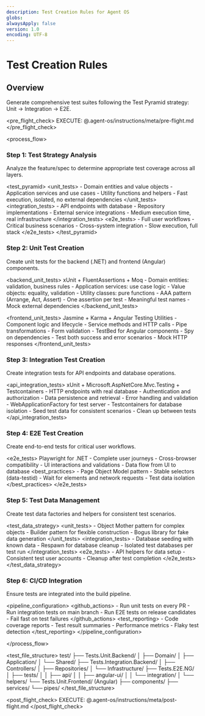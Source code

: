 ```yaml
---
description: Test Creation Rules for Agent OS
globs:
alwaysApply: false
version: 1.0
encoding: UTF-8
---
```


# Test Creation Rules

## Overview

Generate comprehensive test suites following the Test Pyramid strategy: Unit → Integration → E2E.

<pre_flight_check>
  EXECUTE: @.agent-os/instructions/meta/pre-flight.md
</pre_flight_check>

<process_flow>

<step number="1" name="test_strategy_analysis">

### Step 1: Test Strategy Analysis

Analyze the feature/spec to determine appropriate test coverage across all layers.

<test_pyramid>
  <unit_tests>
    - Domain entities and value objects
    - Application services and use cases
    - Utility functions and helpers
    - Fast execution, isolated, no external dependencies
  </unit_tests>
  <integration_tests>
    - API endpoints with database
    - Repository implementations
    - External service integrations
    - Medium execution time, real infrastructure
  </integration_tests>
  <e2e_tests>
    - Full user workflows
    - Critical business scenarios
    - Cross-system integration
    - Slow execution, full stack
  </e2e_tests>
</test_pyramid>

</step>

<step number="2" name="unit_test_creation">

### Step 2: Unit Test Creation

Create unit tests for the backend (.NET) and frontend (Angular) components.

<backend_unit_tests>
  <framework>xUnit + FluentAssertions + Moq</framework>
  <coverage>
    - Domain entities: validation, business rules
    - Application services: use case logic
    - Value objects: equality, validation
    - Utility classes: pure functions
  </coverage>
  <patterns>
    - AAA pattern (Arrange, Act, Assert)
    - One assertion per test
    - Meaningful test names
    - Mock external dependencies
  </patterns>
</backend_unit_tests>

<frontend_unit_tests>
  <framework>Jasmine + Karma + Angular Testing Utilities</framework>
  <coverage>
    - Component logic and lifecycle
    - Service methods and HTTP calls
    - Pipe transformations
    - Form validation
  </coverage>
  <patterns>
    - TestBed for Angular components
    - Spy on dependencies
    - Test both success and error scenarios
    - Mock HTTP responses
  </patterns>
</frontend_unit_tests>

</step>

<step number="3" name="integration_test_creation">

### Step 3: Integration Test Creation

Create integration tests for API endpoints and database operations.

<api_integration_tests>
  <framework>xUnit + Microsoft.AspNetCore.Mvc.Testing + Testcontainers</framework>
  <coverage>
    - HTTP endpoints with real database
    - Authentication and authorization
    - Data persistence and retrieval
    - Error handling and validation
  </coverage>
  <setup>
    - WebApplicationFactory for test server
    - Testcontainers for database isolation
    - Seed test data for consistent scenarios
    - Clean up between tests
  </setup>
</api_integration_tests>

</step>

<step number="4" name="e2e_test_creation">

### Step 4: E2E Test Creation

Create end-to-end tests for critical user workflows.

<e2e_tests>
  <framework>Playwright for .NET</framework>
  <coverage>
    - Complete user journeys
    - Cross-browser compatibility
    - UI interactions and validations
    - Data flow from UI to database
  </coverage>
  <best_practices>
    - Page Object Model pattern
    - Stable selectors (data-testid)
    - Wait for elements and network requests
    - Test data isolation
  </best_practices>
</e2e_tests>

</step>

<step number="5" name="test_data_management">

### Step 5: Test Data Management

Create test data factories and helpers for consistent test scenarios.

<test_data_strategy>
  <unit_tests>
    - Object Mother pattern for complex objects
    - Builder pattern for flexible construction
    - Bogus library for fake data generation
  </unit_tests>
  <integration_tests>
    - Database seeding with known data
    - Respawn for database cleanup
    - Isolated test databases per test run
  </integration_tests>
  <e2e_tests>
    - API helpers for data setup
    - Consistent test user accounts
    - Cleanup after test completion
  </e2e_tests>
</test_data_strategy>

</step>

<step number="6" name="ci_cd_integration">

### Step 6: CI/CD Integration

Ensure tests are integrated into the build pipeline.

<pipeline_configuration>
  <github_actions>
    - Run unit tests on every PR
    - Run integration tests on main branch
    - Run E2E tests on release candidates
    - Fail fast on test failures
  </github_actions>
  <test_reporting>
    - Code coverage reports
    - Test result summaries
    - Performance metrics
    - Flaky test detection
  </test_reporting>
</pipeline_configuration>

</step>

</process_flow>

<test_file_structure>
  test/
  ├── Tests.Unit.Backend/
  │   ├── Domain/
  │   ├── Application/
  │   └── Shared/
  ├── Tests.Integration.Backend/
  │   ├── Controllers/
  │   ├── Repositories/
  │   └── Infrastructure/
  ├── Tests.E2E.NG/
  │   ├── tests/
  │   │   ├── api/
  │   │   ├── angular-ui/
  │   │   └── integration/
  │   └── helpers/
  └── Tests.Unit.Frontend/ (Angular)
      ├── components/
      ├── services/
      └── pipes/
</test_file_structure>

<post_flight_check>
  EXECUTE: @.agent-os/instructions/meta/post-flight.md
</post_flight_check>
